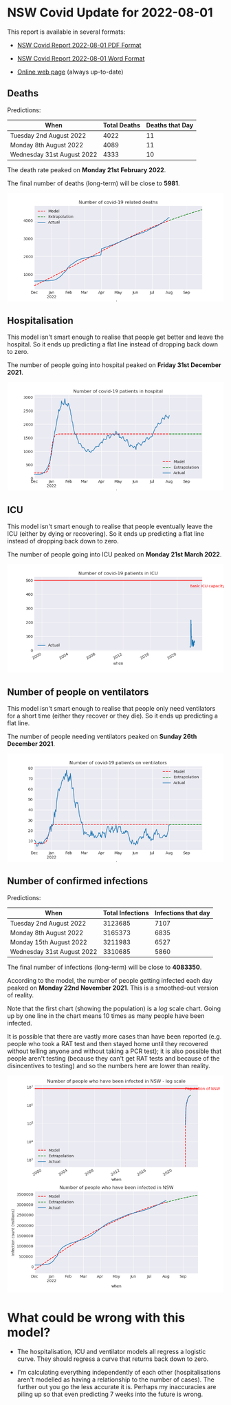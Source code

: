 # NSW Covid Update for 2022-08-01

This report is available in several formats:

- [NSW Covid Report 2022-08-01 PDF Format](https://github.com/solresol/yet-another-pandemic-prediction/raw/main/output/2022-08-01/nsw-covid-report-2022-08-01.pdf)

- [NSW Covid Report 2022-08-01 Word Format](https://github.com/solresol/yet-another-pandemic-prediction/raw/main/output/2022-08-01/nsw-covid-report-2022-08-01.docx)

- [Online web page](https://github.com/solresol/yet-another-pandemic-prediction/tree/main/output/README.md) (always up-to-date)

## Deaths

Predictions:

| When | Total Deaths | Deaths that Day |
| ---- | ------------ | --------------- |
| Tuesday 2nd August 2022 | 4022 | 11 |
| Monday 8th August 2022 | 4089 | 11 |
| Wednesday 31st August 2022 | 4333 | 10 |

The death rate peaked on **Monday 21st February 2022**.

The final number of deaths (long-term) will
be close to **5981**.

![](2022-08-01/deaths.png)



## Hospitalisation

This model isn't smart enough to realise that people get better and leave the hospital.
So it ends up predicting a flat line instead of dropping back down to zero.

The number of people going into hospital peaked on **Friday 31st December 2021**.

![](2022-08-01/hospitalisation.png)

## ICU

This model isn't smart enough to realise that people eventually leave the ICU
(either by dying or recovering).
So it ends up predicting a flat line instead of dropping back down to zero.

The number of people going into ICU peaked on **Monday 21st March 2022**.

![](2022-08-01/icu.png)

## Number of people on ventilators

This model isn't smart enough to realise that people only need ventilators for
a short time (either they recover or they die). So it ends up predicting a flat line.

The number of people needing ventilators peaked on **Sunday 26th December 2021**.

![](2022-08-01/ventilators.png)

## Number of confirmed infections

Predictions:

| When | Total Infections | Infections that day |
| ---- | ------------ | --------------- |
| Tuesday 2nd August 2022 | 3123685 | 7107 |
| Monday 8th August 2022 | 3165373 | 6835 |
| Monday 15th August 2022 | 3211983 | 6527 |
| Wednesday 31st August 2022 | 3310685 | 5860 |

The final number of infections (long-term) will
be close to **4083350**.


According to the model, the number of people getting infected each day peaked on **Monday 22nd November 2021**. This is a smoothed-out version of reality.

Note that the first chart (showing the population) is a *log* scale chart. Going up by one line in the chart means 10 times as many people have been infected. 

It is possible that there are vastly more cases than have been
reported (e.g. people who took a RAT test and then stayed home until
they recovered without telling anyone and without taking a PCR test);
it is also possible that people aren't testing (because they can't get
RAT tests and because of the disincentives to testing) and so the
numbers here are lower than reality.


![](2022-08-01/infection.png)



# What could be wrong with this model?

- The hospitalisation, ICU and ventilator models all regress a logistic curve. They
should regress a curve that returns back down to zero.

- I'm calculating everything independently of each other (hospitalisations aren't modelled as having a relationship to the number of cases). The further out you go the less accurate it is. Perhaps my inaccuracies are piling up so that even predicting 7 weeks into the future is wrong.

